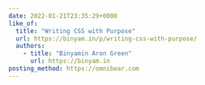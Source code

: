 ```yaml
---
date: 2022-01-21T23:35:29+0000
like_of:
  title: "Writing CSS with Purpose"
  url: https://binyam.in/p/writing-css-with-purpose/
  authors:
    - title: "Binyamin Aron Green"
      url: https://binyam.in
posting_method: https://omnibear.com
---
```


